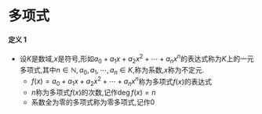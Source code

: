 # 多项式
#### 定义 1
- 设$K$是数域,$x$是符号,形如$a_0+a_1x+a_2x^2+\cdots+a_nx^n$的表达式称为$K$上的一元多项式,其中$n\in\mathbb{N},a_0,a_1,\cdots,a_n\in K$,称为系数,$x$称为不定元.
  - $f(x)=a_0+a_1x+a_2x^2+\cdots+a_nx^n$称为多项式$f(x)$的表达式
  - $n$称为多项式$f(x)$的次数,记作$\deg f(x)=n$
  - 系数全为零的多项式称为零多项式,记作$0$

